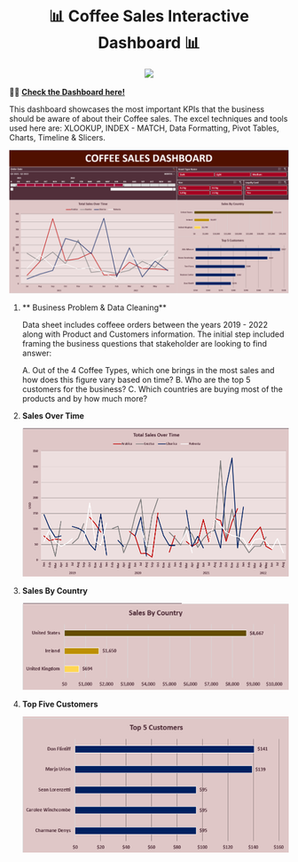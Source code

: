 <h1 align="center">📊 Coffee Sales Interactive Dashboard 📊</h1>
<p align="center">
<img src="https://img.shields.io/badge/Microsoft_Excel-217346?style=for-the-badge&logo=microsoft-excel&logoColor=white" /> 
</p>

👩‍💻 [**Check the Dashboard here!**]([https://1drv.ms/x/s!AmnXTChaxVWhfl3_WnzmhuZFVco?e=xKun57](https://1drv.ms/x/c/8e8d9958fb97216d/EXtdI1GW7sNBu0CPkarh7GgBTcPkMiUMvl11yrZXXmrXsQ?e=1pGub1))

This dashboard showcases the most important KPIs that the business should be aware of about their Coffee sales. The excel techniques and tools used here are: XLOOKUP, INDEX - MATCH, Data Formatting, Pivot Tables, Charts, Timeline & Slicers.

![Dashboard](/images/Dashboard.PNG)

1. ** Business Problem & Data Cleaning**

    Data sheet includes coffeee orders between the years 2019 - 2022 along with Product and Customers information. The initial step included framing the business questions that stakeholder are looking to find answer:

    A. Out of the 4 Coffee Types, which one brings in the most sales and how does this figure vary based on time?
    B. Who are the top 5 customers for the business?
    C. Which countries are buying most of the products and by how much more?

2. **Sales Over Time**

    ![Sales Over Time](/images/SOT.PNG)

3. **Sales By Country**

    ![Countries with highest Sales](/images/SC.PNG)

4. **Top Five Customers**

    ![Product Wise Units Sold](/images/TOP5.PNG)
